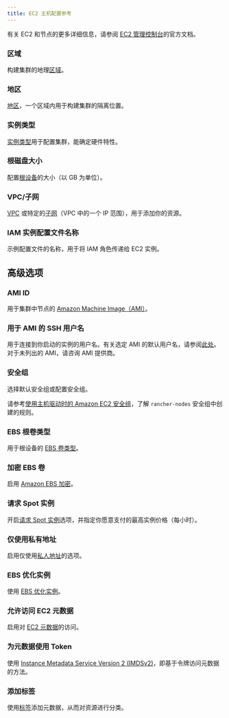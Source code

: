 ```yaml
---
title: EC2 主机配置参考
---
```


有关 EC2 和节点的更多详细信息，请参阅 [EC2 管理控制台](https://aws.amazon.com/ec2)的官方文档。

### 区域

构建集群的地理[区域](https://docs.aws.amazon.com/AWSEC2/latest/UserGuide/using-regions-availability-zones.html)。

### 地区

[地区](https://docs.aws.amazon.com/AWSEC2/latest/UserGuide/using-regions-availability-zones.html#concepts-availability-zones)，一个区域内用于构建集群的隔离位置。

### 实例类型

[实例类型](https://docs.aws.amazon.com/AWSEC2/latest/UserGuide/instance-types.html)用于配置集群，能确定硬件特性。

### 根磁盘大小

配置[根设备](https://docs.aws.amazon.com/AWSEC2/latest/UserGuide/RootDeviceStorage.html)的大小（以 GB 为单位）。

### VPC/子网

[VPC](https://docs.aws.amazon.com/vpc/latest/userguide/configure-your-vpc.html) 或特定的[子网](https://docs.aws.amazon.com/vpc/latest/userguide/configure-subnets.html)（VPC 中的一个 IP 范围），用于添加你的资源。

### IAM 实例配置文件名称

示例配置文件的名称，用于将 IAM 角色传递给 EC2 实例。

## 高级选项

### AMI ID

用于集群中节点的 [Amazon Machine Image（AMI）](https://docs.aws.amazon.com/AWSEC2/latest/UserGuide/AMIs.html)。

### 用于 AMI 的 SSH 用户名

用于连接到你启动的实例的用户名。有关选定 AMI 的默认用户名，请参阅[此处](https://docs.aws.amazon.com/AWSEC2/latest/UserGuide/connection-prereqs.html)。对于未列出的 AMI，请咨询 AMI 提供商。

### 安全组

选择默认安全组或配置安全组。

请参考[使用主机驱动时的 Amazon EC2 安全组](../../../../getting-started/installation-and-upgrade/installation-requirements/port-requirements.md#rancher-aws-ec2-安全组)，了解 `rancher-nodes` 安全组中创建的规则。

### EBS 根卷类型

用于根设备的 [EBS 卷类型](https://docs.aws.amazon.com/AWSEC2/latest/UserGuide/ebs-volume-types.html)。

### 加密 EBS 卷

启用 [Amazon EBS 加密](https://docs.aws.amazon.com/AWSEC2/latest/UserGuide/EBSEncryption.html)。

### 请求 Spot 实例

开启[请求 Spot 实例](https://docs.aws.amazon.com/AWSEC2/latest/UserGuide/spot-requests.html)选项，并指定你愿意支付的最高实例价格（每小时）。

### 仅使用私有地址

启用仅使用[私人地址](https://docs.aws.amazon.com/AWSEC2/latest/UserGuide/using-instance-addressing.html)的选项。

### EBS 优化实例

使用 [EBS 优化实例](https://docs.aws.amazon.com/AWSEC2/latest/UserGuide/ebs-optimized.html)。

### 允许访问 EC2 元数据

启用对 [EC2 元数据](https://docs.aws.amazon.com/AWSEC2/latest/UserGuide/ec2-instance-metadata.html)的访问。

### 为元数据使用 Token

使用 [Instance Metadata Service Version 2 (IMDSv2)](https://docs.aws.amazon.com/AWSEC2/latest/UserGuide/configuring-instance-metadata-service.html)，即基于令牌访问元数据的方法。

### 添加标签

使用[标签](https://docs.aws.amazon.com/AWSEC2/latest/UserGuide/Using_Tags.html)添加元数据，从而对资源进行分类。

